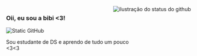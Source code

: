 <img align='right' src="https://github-readme-stats.vercel.app/api?username=gabriella-silva&show_icons=true&title_color=783c00&text_color=af552e&icon_color=783c00&bg_color=f8efd4&cache_seconds=2300" alt="ilustração do status do github">

### Oii, eu sou a bibi <3!

<img src="https://img.shields.io/static/v1?label=Overview&message=Gabriella Silva&color=f8efd4&style=for-the-badge&logo=GitHub" alt="Static GitHub">

<p>Sou estudante de DS e aprendo de tudo um pouco <br/><3<3</p>
